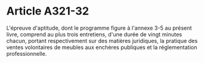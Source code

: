 # Article A321-32

L'épreuve d'aptitude, dont le programme figure à l'annexe 3-5 au présent livre, comprend au plus trois entretiens, d'une durée de vingt minutes chacun, portant respectivement sur des matières juridiques, la pratique des ventes volontaires de meubles aux enchères publiques et la réglementation professionnelle.
